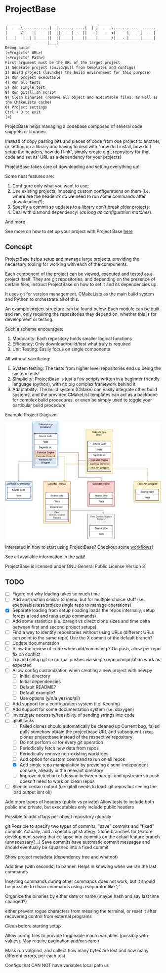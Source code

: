 # ProjectBase

```text
 ______              __              __   ______
|   __ \.----.-----.|__|.-----.----.|  |_|   __ \.---.-.-----.-----.
|    __/|   _|  _  ||  ||  -__|  __||   _|   __ <|  _  |__ --|  -__|
|___|   |__| |_____||  ||_____|____||____|______/|___._|_____|_____|
                   |___|
Debug build
(<Projects' URL>)
(<Projects' Path>)
First argument must be the URL of the target project
1) Generate project (build/pull from templates and configs)
2) Build project (launches the build environment for this purpose)
3) Run project executable
4) Run all tests
5) Run single test
8) Run gitall.sh script
9) Clean binaries (remove all object and executable files, as well as the CMakeLists cache)
0) Project settings
Ctrl + D to exit
[<] 
```

ProjecBase helps managing a codebase composed of several code snippets or
libraries.

Instead of copy pasting bits and pieces of code from one project to another,
or setting up a library and having to deal with "how do I install, how do I
setup the headers, how do I link", simply create a git repository for that code
and set its' URL as a dependency for your projects!

ProjectBase takes care of downloading and setting everything up!

Some neat features are:

1. Configure only what you want to use;
2. Use existing projects, imposing custom configurations on them (i.e. where are
the headers? do we need to run some commands after downloading?);
3. Specify a commit so updates to a library don't break older projects;
4. Deal with diamond dependency! (*as long as configuration matches*).

And more

See more on how to set up your project with Project Base [here](https://gitlab.com/brunoasmauricio/ProjectBase/-/wikis/Setup-and-Run#setting-up-a-project)

## Concept

ProjectBase helps setup and manage large projects, providing the necessary tooling for
working with each of the components.

Each component of the project can be viewed, executed and tested as a project
itself. They are git repositories, and depending on the presence of certain
files, instruct ProjectBase on how to set it and its dependencies up.

It uses git for version management, CMakeLists as the main build system and
Python to orchestrate all of this.

An example project structure can be found below. Each module can be built and ran, only requiring the repositories they depend on, whether this is for development or testing.

Such a scheme encourages:

1. Modularity: Each repository holds smaller logical functions
2. Efficiency: Only download/build/test what truly is required
3. Unit Testing: Easily focus on single components

All without sacrificing:

1. System testing: The tests from higher level repositories end up being the system tests!
2. Simplicity: ProjectBase is just a few scripts written in a beginner friendly language (python), with no big complex framework behind it
3. Adaptability: The build system (CMake) can easily integrate other build systems, and the provided CMakeList templates can act as a backbone for complex build procedures, or even be simply used to toggle your particular build procedure

Example Project Diagram:

![Example Project Diagram](./images/ProjectBase_ProjectDiagram.jpg)

Interested in how to start using ProjectBase? Checkout some [workflows](https://gitlab.com/brunoasmauricio/ProjectBase/-/wikis/workflows)!

See all available information in the [wiki](https://gitlab.com/brunoasmauricio/ProjectBase/-/wikis/home)!

ProjectBase is licensed under GNU General Public License Version 3

## TODO

- [ ] Figure out why loading takes so much time
- [ ] Add abstraction similar to menu, but for multiple choice stuff (i.e. executable/test/project/single repo to manage operations)
- [X] Separate loading from setup (loading loads the repos internally, setup forces a load and runs setup commands)
- [ ] Add some statistics (i.e. baregit vs direct clone sizes and time delta between first and second project setups)
- [ ] Find a way to identify repositories without using URLs (different URLs can point to the same repo)
      Use the X commit of the default branch?
- [ ] Update documentation
- [ ] Allow the review of code when add/commiting ?
      On push, allow per repo fix on conflict
- [ ] Try and setup git so normal pushes via single repo manipulation work as expected
- [ ] Allow config customization when creating a new project with new.py
  - [ ] Initial directory
  - [ ] Initial dependencies
  - [ ] Default README?
  - [ ] Default example?
  - [ ] Use options (y/n/a yes/no/all)
- [ ] Add support for a configuration system (i.e. Kconfig)
- [ ] Add support for some documentation system (i.e. doxygen)
- [ ] Investigate necessity/feasibility of sending strings into code
- [ ] gitall tasks
  - [ ] Failed clones should automatically be cleaned up
          Current bug, failed pulls somehow obtain the projectbase URL and subsequent `setup` clones projectbase instead of the respective repository
  - [ ] Do not perform `cd` for every git operation
  - [ ] Periodically fetch new data from repos
  - [ ] Periodically remove non-existing worktrees
  - [ ] Add option for custom command to run on all repos
  - [X] Add single repo manipulation by providing a semi-independent console,
already in the relevant directory
  - [ ] Improve detection of desync between baregit and upstream so push doesn't
need to work on clean repos
 - [ ] Silence certain output (i.e. gitall needs to load .git repos but seeing the load output isnt ok)

 Add more types of headers (public vs private)
 Allow tests to include both public and private, but executables only include public headers

 Possible to add cflags per
  object
  repository
  globally

git
  Possible to specify two types of commits, "save" commits and "fixed" commits
    Actually, add a specific git strategy. Clone branches for feature development saving that collapse into commits on the actual feature branch (unnecessary?...)
  Save commits have automatic commit messages and should eventually be squashed into a fixed commit

Show project metadata (dependency tree and whatnot)

Add time (with seconds) to banner. Helps in knowing when we ran the last commands

Inserting commands during other commands does not work, but it should be possible to chain commands using a separator like ';'

Organize the binaries by either date or name (maybe hash and say last time changed?)

either prevent rogue characters from messing the terminal, or reset it after recovering control from external programs

Clean before starting setup

Allow config files to provide toggleable macro variables (possibly with values). May require pagination and/or search

Mass run valgrind, and collect how many bytes are lost and how many different errors, per each test

Configs that CAN NOT have variables
  local path
  url
  